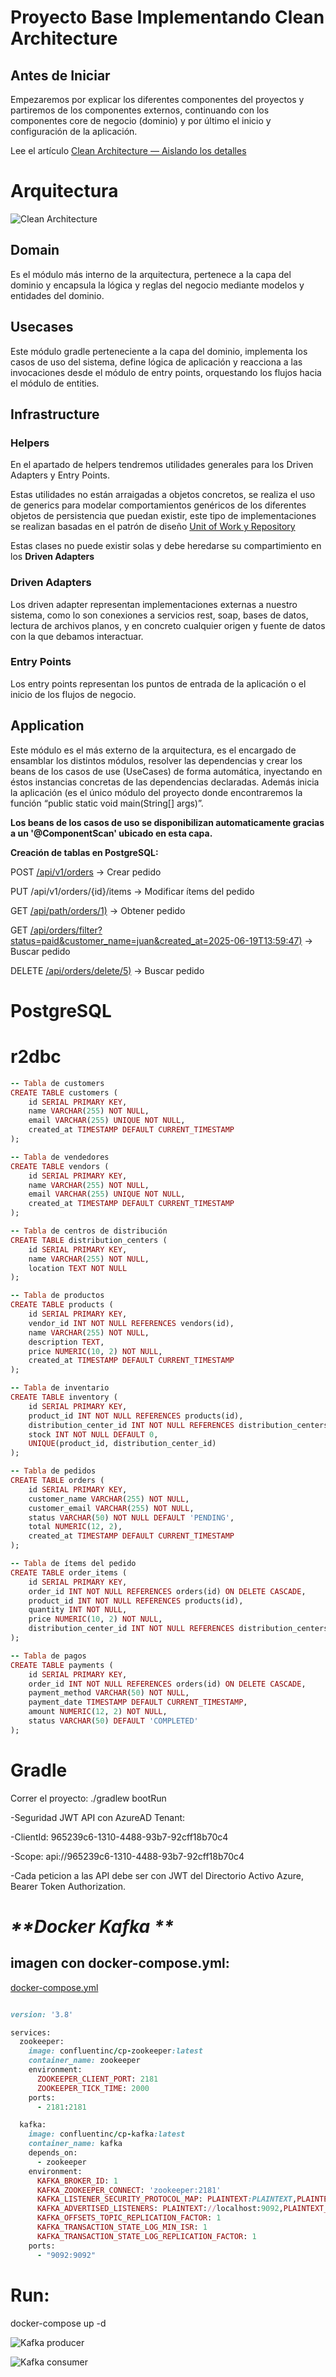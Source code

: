 # Proyecto Base Implementando Clean Architecture

## Antes de Iniciar

Empezaremos por explicar los diferentes componentes del proyectos y partiremos de los componentes externos, continuando con los componentes core de negocio (dominio) y por último el inicio y configuración de la aplicación.

Lee el artículo [Clean Architecture — Aislando los detalles](https://medium.com/bancolombia-tech/clean-architecture-aislando-los-detalles-4f9530f35d7a)

# Arquitectura

![Clean Architecture](https://miro.medium.com/max/1400/1*ZdlHz8B0-qu9Y-QO3AXR_w.png)

## Domain

Es el módulo más interno de la arquitectura, pertenece a la capa del dominio y encapsula la lógica y reglas del negocio mediante modelos y entidades del dominio.

## Usecases

Este módulo gradle perteneciente a la capa del dominio, implementa los casos de uso del sistema, define lógica de aplicación y reacciona a las invocaciones desde el módulo de entry points, orquestando los flujos hacia el módulo de entities.

## Infrastructure

### Helpers

En el apartado de helpers tendremos utilidades generales para los Driven Adapters y Entry Points.

Estas utilidades no están arraigadas a objetos concretos, se realiza el uso de generics para modelar comportamientos
genéricos de los diferentes objetos de persistencia que puedan existir, este tipo de implementaciones se realizan
basadas en el patrón de diseño [Unit of Work y Repository](https://medium.com/@krzychukosobudzki/repository-design-pattern-bc490b256006)

Estas clases no puede existir solas y debe heredarse su compartimiento en los **Driven Adapters**

### Driven Adapters

Los driven adapter representan implementaciones externas a nuestro sistema, como lo son conexiones a servicios rest,
soap, bases de datos, lectura de archivos planos, y en concreto cualquier origen y fuente de datos con la que debamos
interactuar.

### Entry Points

Los entry points representan los puntos de entrada de la aplicación o el inicio de los flujos de negocio.

## Application

Este módulo es el más externo de la arquitectura, es el encargado de ensamblar los distintos módulos, resolver las dependencias y crear los beans de los casos de use (UseCases) de forma automática, inyectando en éstos instancias concretas de las dependencias declaradas. Además inicia la aplicación (es el único módulo del proyecto donde encontraremos la función “public static void main(String[] args)”.

**Los beans de los casos de uso se disponibilizan automaticamente gracias a un '@ComponentScan' ubicado en esta capa.**


**Creación de tablas en PostgreSQL:**

POST [/api/v1/orders](http://localhost:8080/api/add/orders) → Crear pedido

PUT /api/v1/orders/{id}/items → Modificar ítems del pedido

GET [/api/path/orders/1)](http://localhost:8080/api/path/orders/1) → Obtener pedido

GET [/api/orders/filter?status=paid&customer_name=juan&created_at=2025-06-19T13:59:47)](http://localhost:8080/api/orders/filter?status=paid&customer_name=juan&created_at=2025-06-19T13:59:47) → Buscar  pedido

DELETE [/api/orders/delete/5)](http://localhost:8080/api/orders/delete/5) → Buscar  pedido

# **PostgreSQL**
# **r2dbc**


```ruby
-- Tabla de customers
CREATE TABLE customers (
    id SERIAL PRIMARY KEY,
    name VARCHAR(255) NOT NULL,
    email VARCHAR(255) UNIQUE NOT NULL,
    created_at TIMESTAMP DEFAULT CURRENT_TIMESTAMP
);

-- Tabla de vendedores
CREATE TABLE vendors (
    id SERIAL PRIMARY KEY,
    name VARCHAR(255) NOT NULL,
    email VARCHAR(255) UNIQUE NOT NULL,
    created_at TIMESTAMP DEFAULT CURRENT_TIMESTAMP
);

-- Tabla de centros de distribución
CREATE TABLE distribution_centers (
    id SERIAL PRIMARY KEY,
    name VARCHAR(255) NOT NULL,
    location TEXT NOT NULL
);

-- Tabla de productos
CREATE TABLE products (
    id SERIAL PRIMARY KEY,
    vendor_id INT NOT NULL REFERENCES vendors(id),
    name VARCHAR(255) NOT NULL,
    description TEXT,
    price NUMERIC(10, 2) NOT NULL,
    created_at TIMESTAMP DEFAULT CURRENT_TIMESTAMP
);

-- Tabla de inventario
CREATE TABLE inventory (
    id SERIAL PRIMARY KEY,
    product_id INT NOT NULL REFERENCES products(id),
    distribution_center_id INT NOT NULL REFERENCES distribution_centers(id),
    stock INT NOT NULL DEFAULT 0,
    UNIQUE(product_id, distribution_center_id)
);

-- Tabla de pedidos
CREATE TABLE orders (
    id SERIAL PRIMARY KEY,
    customer_name VARCHAR(255) NOT NULL,
    customer_email VARCHAR(255) NOT NULL,
    status VARCHAR(50) NOT NULL DEFAULT 'PENDING',
    total NUMERIC(12, 2),
    created_at TIMESTAMP DEFAULT CURRENT_TIMESTAMP
);

-- Tabla de ítems del pedido
CREATE TABLE order_items (
    id SERIAL PRIMARY KEY,
    order_id INT NOT NULL REFERENCES orders(id) ON DELETE CASCADE,
    product_id INT NOT NULL REFERENCES products(id),
    quantity INT NOT NULL,
    price NUMERIC(10, 2) NOT NULL,
    distribution_center_id INT NOT NULL REFERENCES distribution_centers(id)
);

-- Tabla de pagos
CREATE TABLE payments (
    id SERIAL PRIMARY KEY,
    order_id INT NOT NULL REFERENCES orders(id) ON DELETE CASCADE,
    payment_method VARCHAR(50) NOT NULL,
    payment_date TIMESTAMP DEFAULT CURRENT_TIMESTAMP,
    amount NUMERIC(12, 2) NOT NULL,
    status VARCHAR(50) DEFAULT 'COMPLETED'
);


```




# **Gradle**
Correr el proyecto:
./gradlew bootRun

-Seguridad JWT API con AzureAD Tenant:

-ClientId: 965239c6-1310-4488-93b7-92cff18b70c4

-Scope: api://965239c6-1310-4488-93b7-92cff18b70c4

-Cada peticion a las API debe ser con JWT del Directorio Activo Azure, Bearer Token Authorization.

# _**Docker Kafka **_

imagen con docker-compose.yml:
-
 [docker-compose.yml](https://drive.google.com/file/d/13NtGsA78bhLQ0j0zDHSGs7065NpFR23z/view?usp=sharing)

```ruby

version: '3.8'

services:
  zookeeper:
    image: confluentinc/cp-zookeeper:latest
    container_name: zookeeper
    environment:
      ZOOKEEPER_CLIENT_PORT: 2181
      ZOOKEEPER_TICK_TIME: 2000
    ports:
      - 2181:2181

  kafka:
    image: confluentinc/cp-kafka:latest
    container_name: kafka
    depends_on:
      - zookeeper
    environment:
      KAFKA_BROKER_ID: 1
      KAFKA_ZOOKEEPER_CONNECT: 'zookeeper:2181'
      KAFKA_LISTENER_SECURITY_PROTOCOL_MAP: PLAINTEXT:PLAINTEXT,PLAINTEXT_INTERNAL:PLAINTEXT
      KAFKA_ADVERTISED_LISTENERS: PLAINTEXT://localhost:9092,PLAINTEXT_INTERNAL://broker:29092
      KAFKA_OFFSETS_TOPIC_REPLICATION_FACTOR: 1
      KAFKA_TRANSACTION_STATE_LOG_MIN_ISR: 1
      KAFKA_TRANSACTION_STATE_LOG_REPLICATION_FACTOR: 1
    ports:
      - "9092:9092"

```

# **Run:** 

docker-compose up -d

![Kafka producer](https://ibb.co/CsWCv7cW)

![Kafka consumer](https://drive.google.com/file/d/1FrNMVQ595oGWLtmYDhqD8BOmssC1LXyc/view?usp=sharing)




